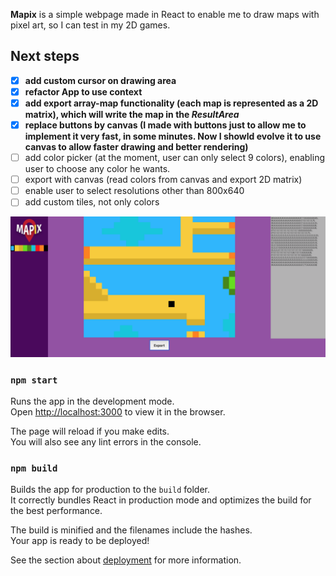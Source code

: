 **Mapix** is a simple webpage made in React to enable me to draw maps with pixel art, so I can test in my 2D games.

## Next steps

- [x] **add custom cursor on drawing area**
- [x] **refactor App to use context**
- [x] **add export array-map functionality (each map is represented as a 2D matrix), which will write the map in the _ResultArea_**
- [x] **replace buttons by canvas (I made with buttons just to allow me to implement it very fast, in some minutes. Now I showld evolve it to use canvas to allow faster drawing and better rendering)**
- [ ] add color picker (at the moment, user can only select 9 colors), enabling user to choose any color he wants.
- [ ] export with canvas (read colors from canvas and export 2D matrix)
- [ ] enable user to select resolutions other than 800x640
- [ ] add custom tiles, not only colors

![Mapix Screenshot](/public/mapix-screenshot.png)

### `npm start`

Runs the app in the development mode.<br />
Open [http://localhost:3000](http://localhost:3000) to view it in the browser.

The page will reload if you make edits.<br />
You will also see any lint errors in the console.

### `npm build`

Builds the app for production to the `build` folder.<br />
It correctly bundles React in production mode and optimizes the build for the best performance.

The build is minified and the filenames include the hashes.<br />
Your app is ready to be deployed!

See the section about [deployment](https://facebook.github.io/create-react-app/docs/deployment) for more information.
